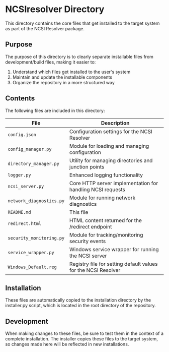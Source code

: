 # NCSIresolver Directory

This directory contains the core files that get installed to the target system as part of the NCSI Resolver package.

## Purpose

The purpose of this directory is to clearly separate installable files from development/build files, making it easier to:
1. Understand which files get installed to the user's system
2. Maintain and update the installable components
3. Organize the repository in a more structured way

## Contents

The following files are included in this directory:

| File | Description |
|------|-------------|
| `config.json` | Configuration settings for the NCSI Resolver |
| `config_manager.py` | Module for loading and managing configuration |
| `directory_manager.py` | Utility for managing directories and junction points |
| `logger.py` | Enhanced logging functionality |
| `ncsi_server.py` | Core HTTP server implementation for handling NCSI requests |
| `network_diagnostics.py` | Module for running network diagnostics |
| `README.md` | This file |
| `redirect.html` | HTML content returned for the /redirect endpoint |
| `security_monitoring.py` | Module for tracking/monitoring security events |
| `service_wrapper.py` | Windows service wrapper for running the NCSI server |
| `Windows_Default.reg` | Registry file for setting default values for the NCSI Resolver |

## Installation

These files are automatically copied to the installation directory by the installer.py script, which is located in the root directory of the repository.

## Development

When making changes to these files, be sure to test them in the context of a complete installation. The installer copies these files to the target system, so changes made here will be reflected in new installations.